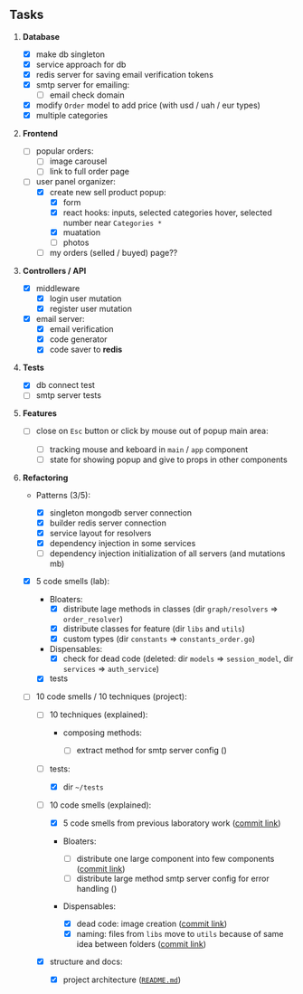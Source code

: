 ## Tasks

1. **Database**

   - [x] make db singleton
   - [x] service approach for db
   - [x] redis server for saving email verification tokens
   - [x] smtp server for emailing:
     - [ ] email check domain
   - [x] modify `Order` model to add price (with usd / uah / eur types)
   - [x] multiple categories

2. **Frontend**

   - [ ] popular orders:
     - [ ] image carousel
     - [ ] link to full order page
   - [ ] user panel organizer:
     - [x] create new sell product popup:
       - [x] form
       - [x] react hooks: inputs, selected categories hover, selected number near `Categories *`
       - [x] muatation
       - [ ] photos
     - [ ] my orders (selled / buyed) page??

3. **Controllers / API**

   - [x] middleware
     - [x] login user mutation
     - [x] register user mutation
   - [x] email server:
     - [x] email verification
     - [x] code generator
     - [x] code saver to **redis**

4. **Tests**

   - [x] db connect test
   - [ ] smtp server tests

5. **Features**

   - [ ] close on `Esc` button or click by mouse out of popup main area:

     - [ ] tracking mouse and keboard in `main` / `app` component
     - [ ] state for showing popup and give to props in other components

6. **Refactoring**

   - Patterns (3/5):

     - [x] singleton mongodb server connection
     - [x] builder redis server connection
     - [x] service layout for resolvers
     - [x] dependency injection in some services
     - [ ] dependency injection initialization of all servers (and mutations mb)

   - [x] 5 code smells (lab):

     - Bloaters:
       - [x] distribute lage methods in classes (dir `graph/resolvers` => `order_resolver`)
       - [x] distribute classes for feature (dir `libs` and `utils`)
       - [x] custom types (dir `constants` => `constants_order.go`)
     - Dispensables:
       - [x] check for dead code (deleted: dir `models` => `session_model`, dir `services` => `auth_service`)
     - [x] tests

   - [ ] 10 code smells / 10 techniques (project):

     - [ ] 10 techniques (explained):

       - composing methods:

         - [ ] extract method for smtp server config ()

     - [ ] tests:

       - [x] dir `~/tests`

     - [ ] 10 code smells (explained):

       - [x] 5 code smells from previous laboratory work ([commit link](<https://github.com/plxgwalker/e-commerce/blob/main/tasks.md#:~:text=5%20code%20smells%20(lab)%3A>))
       - Bloaters:

         - [ ] distribute one large component into few components ([commit link](https://github.com/plxgwalker/e-commerce/commit/30a1858e71d30ca8d78d55aac9684c35de8ed2fa))
         - [ ] distribute large method smtp server config for error handling ()

       - Dispensables:
         - [x] dead code: image creation ([commit link](https://github.com/plxgwalker/e-commerce/commit/691be520bccf5c0374979bce5fc8d68f6126051e))
         - [x] naming: files from `libs` move to `utils` because of same idea between folders ([commit link](https://github.com/plxgwalker/e-commerce/commit/66df879ac5a835f47e34632f8805bb89437a0f22))

     - [x] structure and docs:
       - [x] project architecture ([`README.md`](https://github.com/plxgwalker/e-commerce/blob/main/README.md))

